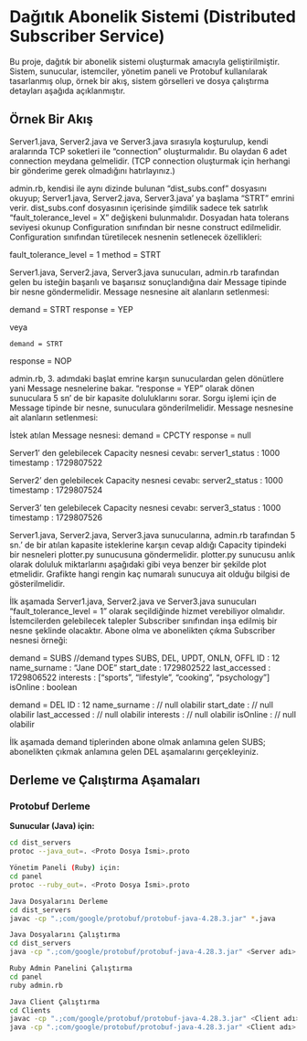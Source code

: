# Dağıtık Abonelik Sistemi (Distributed Subscriber Service)

Bu proje, dağıtık bir abonelik sistemi oluşturmak amacıyla geliştirilmiştir. Sistem, sunucular, istemciler, yönetim paneli ve Protobuf kullanılarak tasarlanmış olup, örnek bir akış, sistem görselleri ve dosya çalıştırma detayları aşağıda açıklanmıştır.

## Örnek Bir Akış
Server1.java, Server2.java ve Server3.java sırasıyla koşturulup, kendi aralarında TCP soketleri ile “connection” oluşturmalıdır. Bu olaydan 6 adet connection meydana gelmelidir. (TCP connection oluşturmak için herhangi bir gönderime gerek olmadığını hatırlayınız.)

admin.rb, kendisi ile aynı dizinde bulunan “dist_subs.conf” dosyasını okuyup; Server1.java, Server2.java, Server3.java’ ya başlama “STRT” emrini verir. dist_subs.conf dosyasının içerisinde şimdilik sadece tek satırlık “fault_tolerance_level = X” değişkeni bulunmalıdır. Dosyadan hata tolerans seviyesi okunup Configuration sınıfından bir nesne construct edilmelidir. Configuration sınıfından türetilecek nesnenin setlenecek özellikleri:

fault_tolerance_level = 1 
method = STRT

Server1.java, Server2.java, Server3.java sunucuları, admin.rb tarafından gelen bu isteğin başarılı ve başarısız sonuçlandığına dair Message tipinde bir nesne göndermelidir. Message nesnesine ait alanların setlenmesi:

demand = STRT 
response = YEP

veya

	demand = STRT 
response = NOP

admin.rb, 3. adımdaki başlat emrine karşın sunuculardan gelen dönütlere yani Message nesnelerine bakar. “response = YEP” olarak dönen sunuculara 5 sn’ de bir kapasite doluluklarını sorar. Sorgu işlemi için de Message tipinde bir nesne, sunuculara gönderilmelidir. Message nesnesine ait alanların setlenmesi:

İstek atılan Message nesnesi:
demand = CPCTY 
response = null

Server1’ den gelebilecek Capacity nesnesi cevabı:
server1_status : 1000
timestamp : 1729807522

Server2’ den gelebilecek Capacity nesnesi cevabı:
server2_status : 1000
timestamp : 1729807524

Server3’ ten gelebilecek Capacity nesnesi cevabı:
server3_status : 1000
timestamp : 1729807526

Server1.java, Server2.java, Server3.java sunucularına, admin.rb tarafından 5 sn.’ de bir atılan kapasite isteklerine karşın cevap aldığı Capacity tipindeki bir nesneleri plotter.py sunucusuna göndermelidir. plotter.py sunucusu anlık olarak doluluk miktarlarını aşağıdaki gibi veya benzer bir şekilde plot etmelidir. Grafikte hangi rengin kaç numaralı sunucuya ait olduğu bilgisi de gösterilmelidir. 


İlk aşamada Server1.java, Server2.java ve Server3.java sunucuları “fault_tolerance_level = 1” olarak seçildiğinde hizmet verebiliyor olmalıdır. İstemcilerden gelebilecek talepler Subscriber sınıfından inşa edilmiş bir nesne şeklinde olacaktır. Abone olma ve abonelikten çıkma Subscriber nesnesi örneği:

demand = SUBS //demand types SUBS, DEL, UPDT, ONLN, OFFL
ID : 12 
name_surname : “Jane DOE” 
start_date : 1729802522
last_accessed : 1729806522 
interests : [“sports”, “lifestyle”, “cooking”, “psychology”]
isOnline : boolean 

demand = DEL
ID : 12 
name_surname : // null olabilir
start_date : // null olabilir
last_accessed : // null olabilir
interests : // null olabilir
isOnline : // null olabilir

İlk aşamada demand tiplerinden abone olmak anlamına gelen SUBS; abonelikten çıkmak anlamına gelen DEL aşamalarını gerçekleyiniz.


## Derleme ve Çalıştırma Aşamaları

### Protobuf Derleme

**Sunucular (Java) için:**
```bash
cd dist_servers
protoc --java_out=. <Proto Dosya İsmi>.proto

Yönetim Paneli (Ruby) için:
cd panel
protoc --ruby_out=. <Proto Dosya İsmi>.proto

Java Dosyalarını Derleme
cd dist_servers
javac -cp ".;com/google/protobuf/protobuf-java-4.28.3.jar" *.java

Java Dosyalarını Çalıştırma
cd dist_servers
java -cp ".;com/google/protobuf/protobuf-java-4.28.3.jar" <Server adı>

Ruby Admin Panelini Çalıştırma
cd panel
ruby admin.rb

Java Client Çalıştırma
cd Clients
javac -cp ".;com/google/protobuf/protobuf-java-4.28.3.jar" <Client adı>.java
java -cp ".;com/google/protobuf/protobuf-java-4.28.3.jar" <Client adı>


